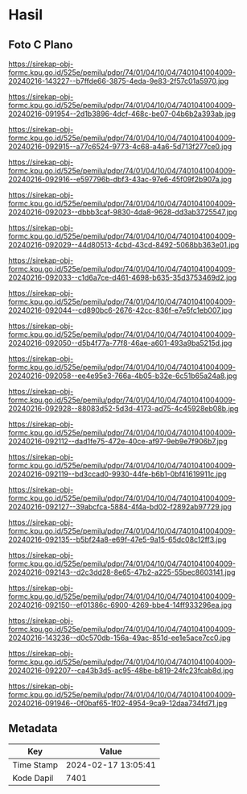 # Hasil

## Foto C Plano

https://sirekap-obj-formc.kpu.go.id/525e/pemilu/pdpr/74/01/04/10/04/7401041004009-20240216-143227--b7ffde66-3875-4eda-9e83-2f57c01a5970.jpg

https://sirekap-obj-formc.kpu.go.id/525e/pemilu/pdpr/74/01/04/10/04/7401041004009-20240216-091954--2d1b3896-4dcf-468c-be07-04b6b2a393ab.jpg

https://sirekap-obj-formc.kpu.go.id/525e/pemilu/pdpr/74/01/04/10/04/7401041004009-20240216-092915--a77c6524-9773-4c68-a4a6-5d713f277ce0.jpg

https://sirekap-obj-formc.kpu.go.id/525e/pemilu/pdpr/74/01/04/10/04/7401041004009-20240216-092916--e597796b-dbf3-43ac-97e6-45f09f2b907a.jpg

https://sirekap-obj-formc.kpu.go.id/525e/pemilu/pdpr/74/01/04/10/04/7401041004009-20240216-092023--dbbb3caf-9830-4da8-9628-dd3ab3725547.jpg

https://sirekap-obj-formc.kpu.go.id/525e/pemilu/pdpr/74/01/04/10/04/7401041004009-20240216-092029--44d80513-4cbd-43cd-8492-5068bb363e01.jpg

https://sirekap-obj-formc.kpu.go.id/525e/pemilu/pdpr/74/01/04/10/04/7401041004009-20240216-092033--c1d6a7ce-d461-4698-b635-35d3753469d2.jpg

https://sirekap-obj-formc.kpu.go.id/525e/pemilu/pdpr/74/01/04/10/04/7401041004009-20240216-092044--cd890bc6-2676-42cc-836f-e7e5fc1eb007.jpg

https://sirekap-obj-formc.kpu.go.id/525e/pemilu/pdpr/74/01/04/10/04/7401041004009-20240216-092050--d5b4f77a-77f8-46ae-a601-493a9ba5215d.jpg

https://sirekap-obj-formc.kpu.go.id/525e/pemilu/pdpr/74/01/04/10/04/7401041004009-20240216-092058--ee4e95e3-766a-4b05-b32e-6c51b65a24a8.jpg

https://sirekap-obj-formc.kpu.go.id/525e/pemilu/pdpr/74/01/04/10/04/7401041004009-20240216-092928--88083d52-5d3d-4173-ad75-4c45928eb08b.jpg

https://sirekap-obj-formc.kpu.go.id/525e/pemilu/pdpr/74/01/04/10/04/7401041004009-20240216-092112--dad1fe75-472e-40ce-af97-9eb9e7f906b7.jpg

https://sirekap-obj-formc.kpu.go.id/525e/pemilu/pdpr/74/01/04/10/04/7401041004009-20240216-092119--bd3ccad0-9930-44fe-b6b1-0bf41619911c.jpg

https://sirekap-obj-formc.kpu.go.id/525e/pemilu/pdpr/74/01/04/10/04/7401041004009-20240216-092127--39abcfca-5884-4f4a-bd02-f2892ab97729.jpg

https://sirekap-obj-formc.kpu.go.id/525e/pemilu/pdpr/74/01/04/10/04/7401041004009-20240216-092135--b5bf24a8-e69f-47e5-9a15-65dc08c12ff3.jpg

https://sirekap-obj-formc.kpu.go.id/525e/pemilu/pdpr/74/01/04/10/04/7401041004009-20240216-092143--d2c3dd28-8e65-47b2-a225-55bec8603141.jpg

https://sirekap-obj-formc.kpu.go.id/525e/pemilu/pdpr/74/01/04/10/04/7401041004009-20240216-092150--ef01386c-6900-4269-bbe4-14ff933296ea.jpg

https://sirekap-obj-formc.kpu.go.id/525e/pemilu/pdpr/74/01/04/10/04/7401041004009-20240216-143236--d0c570db-156a-49ac-851d-ee1e5ace7cc0.jpg

https://sirekap-obj-formc.kpu.go.id/525e/pemilu/pdpr/74/01/04/10/04/7401041004009-20240216-092207--ca43b3d5-ac95-48be-b819-24fc23fcab8d.jpg

https://sirekap-obj-formc.kpu.go.id/525e/pemilu/pdpr/74/01/04/10/04/7401041004009-20240216-091946--0f0baf65-1f02-4954-9ca9-12daa734fd71.jpg


## Metadata

| Key        | Value               |
| ---------- | ------------------- |
| Time Stamp | 2024-02-17 13:05:41 |
| Kode Dapil | 7401                |




